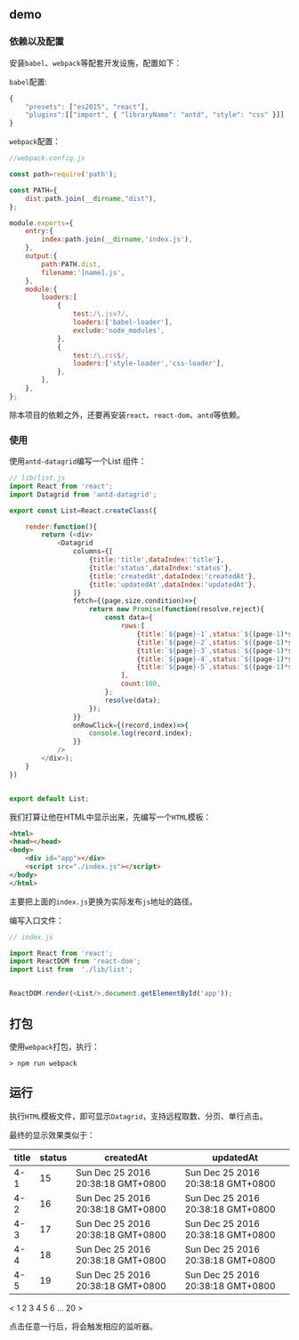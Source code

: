 

## demo

### 依赖以及配置

安装`babel`、`webpack`等配套开发设施，配置如下：

`babel`配置:
```JavaScript
{
    "presets": ["es2015", "react"],
    "plugins":[["import", { "libraryName": "antd", "style": "css" }]]
}
```

`webpack`配置：
```JavaScript
//webpack.config.js

const path=require('path');

const PATH={
    dist:path.join(__dirname,"dist"),
};

module.exports={
    entry:{
        index:path.join(__dirname,'index.js'),
    },
    output:{
        path:PATH.dist,
        filename:'[name].js',
    },
    module:{
        loaders:[
            {
                test:/\.jsx?/,
                loaders:['babel-loader'],
                exclude:'node_modules',
            },
            {
                test:/\.css$/,
                loaders:['style-loader','css-loader'],
            },
        ],
    },
};
```
除本项目的依赖之外，还要再安装`react`、`react-dom`、`antd`等依赖。

### 使用

使用`antd-datagrid`编写一个List 组件：

```JavaScript
// lib/list.js 
import React from 'react';
import Datagrid from 'antd-datagrid';

export const List=React.createClass({

    render:function(){
        return (<div>
            <Datagrid 
                columns={[
                    {title:'title',dataIndex:'title'}, 
                    {title:'status',dataIndex:'status'},
                    {title:'createdAt',dataIndex:'createdAt'},
                    {title:'updatedAt',dataIndex:'updatedAt'},
                ]}
                fetch={(page,size,condition)=>{
                    return new Promise(function(resolve,reject){
                        const data={
                            rows:[
                                {title:`${page}-1`,status:`${(page-1)*size}`,createdAt:(new Date()).toString(),updatedAt:(new Date()).toString()},
                                {title:`${page}-2`,status:`${(page-1)*size+1}`,createdAt:(new Date()).toString(),updatedAt:(new Date()).toString()},
                                {title:`${page}-3`,status:`${(page-1)*size+2}`,createdAt:(new Date()).toString(),updatedAt:(new Date()).toString()},
                                {title:`${page}-4`,status:`${(page-1)*size+3}`,createdAt:(new Date()).toString(),updatedAt:(new Date()).toString()},
                                {title:`${page}-5`,status:`${(page-1)*size+4}`,createdAt:(new Date()).toString(),updatedAt:(new Date()).toString()},
                            ],
                            count:100,
                        };
                        resolve(data);
                    });
                }} 
                onRowClick={(record,index)=>{
                    console.log(record,index);
                }}
            />
        </div>);
    }
})


export default List;
```

我们打算让他在HTML中显示出来，先编写一个`HTML`模板：
```HTML
<html>
<head></head>
<body>
    <div id="app"></div>
    <script src="./index.js"></script>
</body>
</html>
```
主要把上面的`index.js`更换为实际发布`js`地址的路径。

编写入口文件：
```JavaScript
// index.js

import React from 'react';
import ReactDOM from 'react-dom';
import List from  './lib/list';


ReactDOM.render(<List/>,document.getElementById('app'));
```

## 打包

使用`webpack`打包，执行：

```
> npm run webpack 
```

## 运行

执行`HTML`模板文件，即可显示`Datagrid`，支持远程取数、分页、单行点击。

最终的显示效果类似于：

title  | status | createdAt                         | updatedAt
-------|--------|-----------------------------------|-------------
4-1    |   15 	| Sun Dec 25 2016 20:38:18 GMT+0800 | Sun Dec 25 2016 20:38:18 GMT+0800
4-2    |   16   | Sun Dec 25 2016 20:38:18 GMT+0800 | Sun Dec 25 2016 20:38:18 GMT+0800
4-3    |   17	| Sun Dec 25 2016 20:38:18 GMT+0800 | Sun Dec 25 2016 20:38:18 GMT+0800
4-4    |   18	| Sun Dec 25 2016 20:38:18 GMT+0800 | Sun Dec 25 2016 20:38:18 GMT+0800
4-5    |   19   | Sun Dec 25 2016 20:38:18 GMT+0800 | Sun Dec 25 2016 20:38:18 GMT+0800

< 1 2 3 4 5 6 ... 20 >

点击任意一行后，将会触发相应的监听器。
